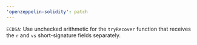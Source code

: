 ```yaml
---
'openzeppelin-solidity': patch
---
```


`ECDSA`: Use unchecked arithmetic for the `tryRecover` function that receives the `r` and `vs` short-signature fields separately.

